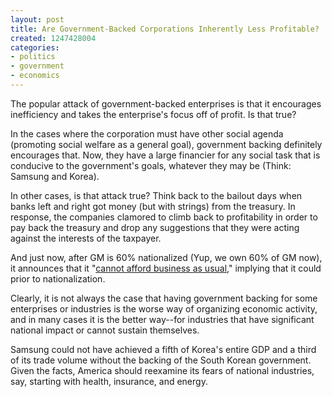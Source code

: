 ```yaml
---
layout: post
title: Are Government-Backed Corporations Inherently Less Profitable?
created: 1247428004
categories:
- politics
- government
- economics
---
```

The popular attack of government-backed enterprises is that it encourages inefficiency and takes the enterprise's focus off of profit. Is that true?

In the cases where the corporation must have other social agenda (promoting social welfare as a general goal), government backing definitely encourages that. Now, they have a large financier for any social task that is conducive to the government's goals, whatever they may be (Think: Samsung and Korea).

In other cases, is that attack true? Think back to the bailout days when banks left and right got money (but with strings) from the treasury. In response, the companies clamored to climb back to profitability in order to pay back the treasury and drop any suggestions that they were acting against the interests of the taxpayer.

And just now, after GM is 60% nationalized (Yup, we own 60% of GM now), it announces that it "[cannot afford business as usual](http://www.nytimes.com/2009/07/11/business/11auto.html)," implying that it could prior to nationalization.

Clearly, it is not always the case that having government backing for some enterprises or industries is the worse way of organizing economic activity, and in many cases it is the better way--for industries that have significant national impact or cannot sustain themselves.

Samsung could not have achieved a fifth of Korea's entire GDP and a third of its trade volume without the backing of the South Korean government. Given the facts, America should reexamine its fears of national industries, say, starting with health, insurance, and energy.
